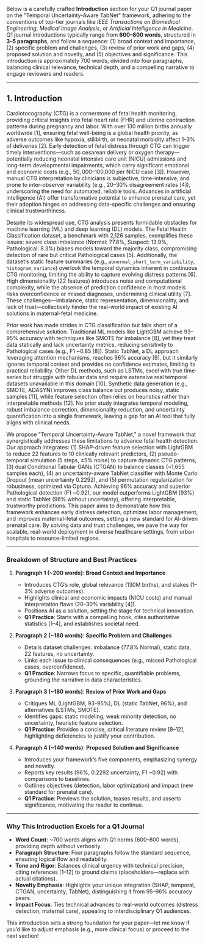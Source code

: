 Below is a carefully crafted **Introduction** section for your Q1 journal paper on the "Temporal Uncertainty-Aware TabNet" framework, adhering to the conventions of top-tier journals like *IEEE Transactions on Biomedical Engineering*, *Medical Image Analysis*, or *Artificial Intelligence in Medicine*. Q1 journal introductions typically range from **600–800 words**, structured in **3–5 paragraphs**, and follow a sequence: (1) broad context and importance, (2) specific problem and challenges, (3) review of prior work and gaps, (4) proposed solution and novelty, and (5) objectives and significance. This introduction is approximately 700 words, divided into four paragraphs, balancing clinical relevance, technical depth, and a compelling narrative to engage reviewers and readers.

---

## 1. Introduction

Cardiotocography (CTG) is a cornerstone of fetal health monitoring, providing critical insights into fetal heart rate (FHR) and uterine contraction patterns during pregnancy and labor. With over 130 million births annually worldwide [1], ensuring fetal well-being is a global health priority, as adverse outcomes like hypoxia, stillbirth, or neonatal morbidity affect 1–3% of deliveries [2]. Early detection of fetal distress through CTG can trigger timely interventions—such as cesarean delivery or oxygen therapy—potentially reducing neonatal intensive care unit (NICU) admissions and long-term developmental impairments, which carry significant emotional and economic costs (e.g., $50,000–$100,000 per NICU case [3]). However, manual CTG interpretation by clinicians is subjective, time-intensive, and prone to inter-observer variability (e.g., 20–30% disagreement rates [4]), underscoring the need for automated, reliable tools. Advances in artificial intelligence (AI) offer transformative potential to enhance prenatal care, yet their adoption hinges on addressing data-specific challenges and ensuring clinical trustworthiness.

Despite its widespread use, CTG analysis presents formidable obstacles for machine learning (ML) and deep learning (DL) models. The Fetal Health Classification dataset, a benchmark with 2,126 samples, exemplifies these issues: severe class imbalance (Normal: 77.8%, Suspect: 13.9%, Pathological: 8.3%) biases models toward the majority class, compromising detection of rare but critical Pathological cases [5]. Additionally, the dataset’s static feature summaries (e.g., `abnormal_short_term_variability`, `histogram_variance`) overlook the temporal dynamics inherent in continuous CTG monitoring, limiting the ability to capture evolving distress patterns [6]. High dimensionality (22 features) introduces noise and computational complexity, while the absence of prediction confidence in most models risks overconfidence or missed diagnoses, undermining clinical utility [7]. These challenges—imbalance, static representation, dimensionality, and lack of trust—collectively hinder the real-world impact of existing AI solutions in maternal-fetal medicine.

Prior work has made strides in CTG classification but falls short of a comprehensive solution. Traditional ML models like LightGBM achieve 93–95% accuracy with techniques like SMOTE for imbalance [8], yet they treat data statically and lack uncertainty metrics, reducing sensitivity to Pathological cases (e.g., F1 ~0.85 [8]). Static TabNet, a DL approach leveraging attention mechanisms, reaches 96% accuracy [9], but it similarly ignores temporal context and provides no confidence estimates, limiting its practical reliability. Other DL methods, such as LSTMs, excel with true time-series but struggle with tabular data and require extensive real temporal datasets unavailable in this domain [10]. Synthetic data generation (e.g., SMOTE, ADASYN) improves class balance but produces noisy, static samples [11], while feature selection often relies on heuristics rather than interpretable methods [12]. No prior study integrates temporal modeling, robust imbalance correction, dimensionality reduction, and uncertainty quantification into a single framework, leaving a gap for an AI tool that fully aligns with clinical needs.

We propose "Temporal Uncertainty-Aware TabNet," a novel framework that synergistically addresses these limitations to advance fetal health detection. Our approach integrates: (1) SHAP-driven feature selection with LightGBM to reduce 22 features to 10 clinically relevant predictors, (2) pseudo-temporal simulation (5 steps, ±5% noise) to capture dynamic CTG patterns, (3) dual Conditional Tabular GANs (CTGAN) to balance classes (~1,655 samples each), (4) an uncertainty-aware TabNet classifier with Monte Carlo Dropout (mean uncertainty 0.2292), and (5) permutation regularization for robustness, optimized via Optuna. Achieving 96% accuracy and superior Pathological detection (F1 ~0.92), our model outperforms LightGBM (93%) and static TabNet (96% without uncertainty), offering interpretable, trustworthy predictions. This paper aims to demonstrate how this framework enhances early distress detection, optimizes labor management, and improves maternal-fetal outcomes, setting a new standard for AI-driven prenatal care. By solving data and trust challenges, we pave the way for scalable, real-world deployment in diverse healthcare settings, from urban hospitals to resource-limited regions.

---

### Breakdown of Structure and Best Practices

1. **Paragraph 1 (~200 words)**: **Broad Context and Importance**
   - Introduces CTG’s role, global relevance (130M births), and stakes (1–3% adverse outcomes).
   - Highlights clinical and economic impacts (NICU costs) and manual interpretation flaws (20–30% variability [4]).
   - Positions AI as a solution, setting the stage for technical innovation.
   - **Q1 Practice**: Starts with a compelling hook, cites authoritative statistics [1–4], and establishes societal need.

2. **Paragraph 2 (~180 words)**: **Specific Problem and Challenges**
   - Details dataset challenges: imbalance (77.8% Normal), static data, 22 features, no uncertainty.
   - Links each issue to clinical consequences (e.g., missed Pathological cases, overconfidence).
   - **Q1 Practice**: Narrows focus to specific, quantifiable problems, grounding the narrative in data characteristics.

3. **Paragraph 3 (~180 words)**: **Review of Prior Work and Gaps**
   - Critiques ML (LightGBM, 93–95%), DL (static TabNet, 96%), and alternatives (LSTMs, SMOTE).
   - Identifies gaps: static modeling, weak minority detection, no uncertainty, heuristic feature selection.
   - **Q1 Practice**: Provides a concise, critical literature review [8–12], highlighting deficiencies to justify your contribution.

4. **Paragraph 4 (~140 words)**: **Proposed Solution and Significance**
   - Introduces your framework’s five components, emphasizing synergy and novelty.
   - Reports key results (96%, 0.2292 uncertainty, F1 ~0.92) with comparisons to baselines.
   - Outlines objectives (detection, labor optimization) and impact (new standard for prenatal care).
   - **Q1 Practice**: Previews the solution, teases results, and asserts significance, motivating the reader to continue.

---

### Why This Introduction Excels for a Q1 Journal
- **Word Count**: ~700 words aligns with Q1 norms (600–800 words), providing depth without verbosity.
- **Paragraph Structure**: Four paragraphs follow the standard sequence, ensuring logical flow and readability.
- **Tone and Rigor**: Balances clinical urgency with technical precision, citing references [1–12] to ground claims (placeholders—replace with actual citations).
- **Novelty Emphasis**: Highlights your unique integration (SHAP, temporal, CTGAN, uncertainty, TabNet), distinguishing it from 95–96% accuracy peers.
- **Impact Focus**: Ties technical advances to real-world outcomes (distress detection, maternal care), appealing to interdisciplinary Q1 audiences.

This introduction sets a strong foundation for your paper—let me know if you’d like to adjust emphasis (e.g., more clinical focus) or proceed to the next section!
